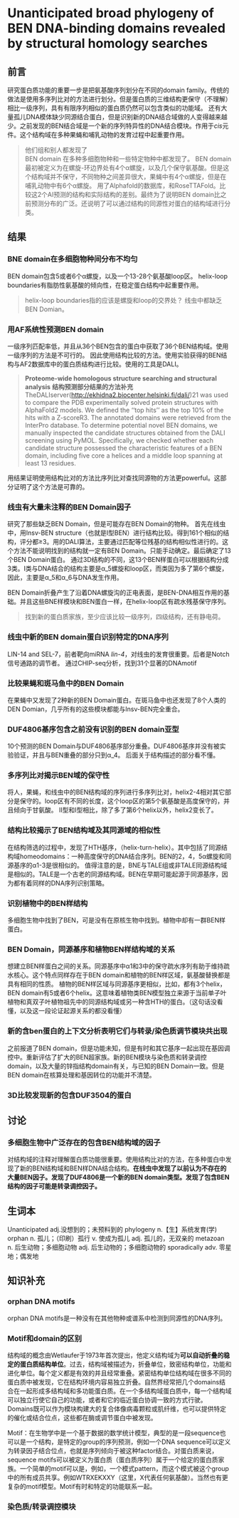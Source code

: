 # Unanticipated broad phylogeny of BEN DNA-binding domains revealed by structural homology searches  

## 前言
研究蛋白质功能的重要一步是把氨基酸序列划分在不同的domain family。传统的做法是使用多序列比对的方法进行划分。但是蛋白质的三维结构更保守（不理解）相比一级序列，具有有限序列相似的蛋白质仍然可以包含类似的功能域。
还有大量孤儿DNA模体缺少同源结合蛋白，但是识别新的DNA结合域做的人变得越来越少。之前发现的BEN结合域是一个新的序列特异性的DNA结合模块。作用于*cis*元件。这个结构域在多种果蝇和哺乳动物的发育过程中起重要作用。
>他们组和别人都发现了  
BEN domain 在多种多细胞物种和一些特定物种中都发现了。
BEN domain最初被定义为在螺旋-环边界处有4个α螺旋，以及几个保守氨基酸。但是这个结构域并不保守，不同物种之间差异很大，果蝇中有4个α螺旋，但是在哺乳动物中有6个α螺旋。
用了Alphafold的数据库，和RoseTTAFold。比较这2个AI预测的结构和实际结构的差别。最终为了说明BEN domain比之前预测分布的广泛。还说明了可以通过结构的同源性对蛋白的结构域进行分类。

## 结果
### BNE domain在多细胞物种间分布不均匀
BEN domain包含5或者6个α螺旋，以及一个13-28个氨基酸loop区。 helix-loop boundaries有脂肪性氨基酸的倾向性，在稳定蛋白结构中起重要作用。
> helix-loop boundaries指的应该是螺旋和loop的交界处？
线虫中都缺乏BEN Domian。

### 用AF系统性预测BEN domain
一级序列匹配率低，并且从36个BEN包含的蛋白中获取了36个BEN结构域。使用一级序列的方法是不可行的。
因此使用结构比较的方法。使用实验获得的BEN结构与AF2数据库中的蛋白质结构进行比较。使用的工具是DALI。

> **Proteome-wide homologous structure searching and structural analysis**
> **结构预测部分结果的方法补充**
 TheDALIserver(http://ekhidna2.biocenter.helsinki.fi/dali/)21 was used to compare the PDB experimentally solved protein structures with AlphaFold2 models. We defined the ‘‘top hits’’ as the top 10% of the hits with a Z-scoreR3. The annotated domains were retrieved from the InterPro database.
 To determine potential novel BEN domains, we manually inspected the candidate structures obtained from the DALI screening
 using PyMOL. Specifically, we checked whether each candidate structure possessed the characteristic features of a BEN domain,
 including five core a helices and a middle loop spanning at least 13 residues. 

 用结果证明使用结构比对的方法比序列比对查找同源物的方法更powerful。这部分证明了这个方法是可靠的。

### 线虫有大量未注释的BEN Domain因子
研究了那些缺乏BEN Domain，但是可能存在BEN Domain的物种。
首先在线虫中，用Insv-BEN structure（也就是Ⅰ型BEN）进行结构比较。得到161个相似的结构，评分都≥3。用的DALI算法，主要通过匹配等位残基的结构相似性进行的。这个方法不能说明找到的结构就一定有BEN Domain。只能手动确定。最后确定了13个BEN Domain蛋白。
通过3D结构的不同，这13个BEN样蛋白可以根据结构分成3类。Ⅰ类与DNA结合的结构主要是α_5螺旋和loop区，而类因为多了第6个螺旋，因此，主要是α_5和α_6与DNA发生作用。

BEN Domain折叠产生了沿着DNA螺旋沟的正电表面，是BEN-DNA相互作用的基础。并且这些BNE样模块和BEN蛋白一样，在helix-loop区有疏水残基保守序列。
> 找到新的蛋白质家族，至少应该比较一级序列，四级结构，还有静电荷。

### 线虫中新的BEN domain蛋白识别特定的DNA序列
LIN-14 and SEL-7，前者靶向miRNA *lin-4*，对线虫的发育很重要。后者是Notch信号通路的调节者。
通过CHIP-seq分析，找到31个显著的DNAmotif

### 比较果蝇和斑马鱼中的BEN Domain
在果蝇中又发现了2种新的BEN Domain蛋白。在斑马鱼中也还发现了8个人类的DEN Domian，几乎所有的这些模块都能与Insv-BEN完全重合。

### DUF4806基序包含之前没有识别的BEN domain亚型
10个预测的BEN Domain与DUF4806基序部分重叠。DUF4806基序并没有被实验验证，并且与BEN重叠的部分只到α_4。
后面关于结构描述的部分看不懂。

### 多序列比对揭示BEN域的保守性
将人，果蝇，和线虫中的BEN结构域的序列进行多序列比对，helix2-4相对其它部分是保守的。loop区有不同的长度，这个loop区的第5个氨基酸是高度保守的，并且倾向于甘氨酸。
Ⅱ型和Ⅰ型相比，除了多了第6个helix以外，helix2变长了。

### 结构比较揭示了BEN结构域及其同源域的相似性
在结构筛选的过程中，发现了HTH基序，（helix-turn-helix）。其中包括了同源结构域homeodomains：一种高度保守的DNA结合序列。BEN的2，4，5α螺旋和同源基序的α1-3是很相似的。
值得注意的是，BNE与TALE组或非TALE同源结构域是相似的。TALE是一个古老的同源结构域。BEN在早期可能起源于同源基序，因为都有着同样的DNA序列识别策略。

### 识别植物中的BEN样结构
多细胞生物中找到了BEN，可是没有在原核生物中找到。植物中却有一群BEN样蛋白。

### BEN Domain，同源基序和植物BEN样结构域的关系
想建立BEN样蛋白之间的关系。同源基序中α1和3中的保守疏水序列有助于维持疏水核心。这个特点同样存在于BEN domain和植物的BEN样区域，氨基酸替换都是具有相同的性质。
植物的BEN样区域与同源基序更相似，比如，都有3个helix，BEN domain有5或者6个helix。这意味着植物类BEN模型独立来源于当前单子叶植物和真双子叶植物祖先中的同源结构域或另一种含HTH的蛋白。（这句话没看懂，以及这一段论证起源关系的都没看懂）

### 新的含ben蛋白的上下文分析表明它们与转录/染色质调节模块共出现
之前报道了BEN domain，但是功能未知，但是有时和其它基序一起出现在基因调控中。重新评估了扩大的BEN超家族。新的BEN模块与染色质和转录调控domain，以及大量的锌指结构domain有关，与已知的BEN Domain一致。但是BEN domain在核算处理和基因转位的功能并不清楚。

### 3D比较发现新的包含DUF3504的蛋白


## 讨论
### 多细胞生物中广泛存在的包含BEN结构域的因子
对结构域的注释对理解蛋白质功能很重要。使用结构比对的方法，在多种蛋白中发现了新的BEN结构域和BEN样DNA结合结构。**在线虫中发现了以前认为不存在的大量BEN因子。发现了DUF4806是一个新的BEN domain类型。发现了包含BEN结构的因子可能是转录调控因子。**




## 生词本
Unanticipated adj.没想到的；未预料到的
phylogeny n.【生】系统发育(学)
orphan n. 孤儿；（印刷）孤行 v. 使成为孤儿 adj. 孤儿的，无双亲的
metazoan n. 后生动物；多细胞动物 adj. 后生动物的；多细胞动物的
sporadically adv. 零星地；偶发地

## 知识补充
### orphan DNA motifs
orphan DNA motifs是一种没有在其他物种或谱系中检测到同源性的DNA序列。

### Motif和domain的区别
结构域的概念由Wetlaufer于1973年首次提出，他定义结构域为**可以自动折叠的稳定的蛋白质结构单位**。过去，结构域被描述为，折叠单位，致密结构单位，功能和进化单位。每个定义都是有效的并且经常重叠。紧密结构单位结构域在很多不同的蛋白质中被发现，它在结构环境内容易独立折叠。自然界经常把几个domains结合在一起形成多结构域和多功能蛋白质。在一个多结构域蛋白质中，每一个结构域可以独立行使它自己的功能，或者和它的临近蛋白协调一致的方式行驶。Domains既可以作为模块构建大的复合体像病毒颗粒或肌纤维，也可以提供特定的催化或结合位点，这些都在酶或调节蛋白中被发现。

Motif：在生物学中是一个基于数据的数学统计模型，典型的是一段sequence也可以是一个结构，是特定的group的序列预测，例如一个DNA sequence可以定义为转录因子结合位点，也就是序列倾向于被这种factor结合。对蛋白质来说，sequence motifs可以被定义为蛋白质（蛋白质序列）属于一个给定的蛋白质家族。一个简单的motif可以是，例如，一个模式pattern，而这个模式被这个group中的所有成员共享。例如WTRXEKXXY（这里，X代表任何氨基酸）。当然也有更复杂的motif模型。Motif有时和特定的功能联系一起。



### 染色质/转录调控模块














